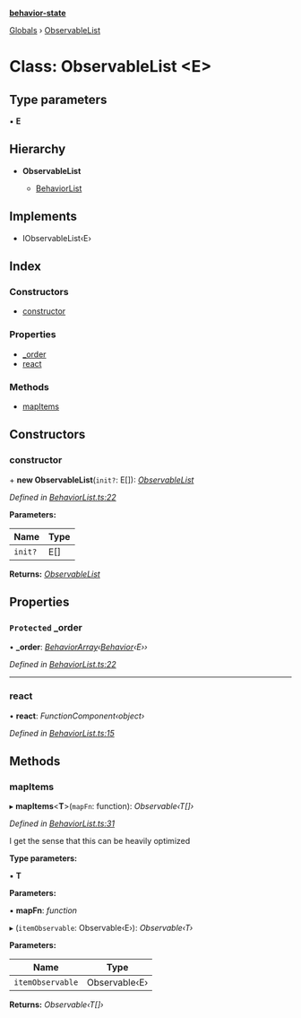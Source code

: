 **[behavior-state](../README.md)**

[Globals](../globals.md) › [ObservableList](observablelist.md)

# Class: ObservableList <**E**>

## Type parameters

▪ **E**

## Hierarchy

* **ObservableList**

  * [BehaviorList](behaviorlist.md)

## Implements

* IObservableList‹E›

## Index

### Constructors

* [constructor](observablelist.md#constructor)

### Properties

* [_order](observablelist.md#protected-_order)
* [react](observablelist.md#react)

### Methods

* [mapItems](observablelist.md#mapitems)

## Constructors

###  constructor

\+ **new ObservableList**(`init?`: E[]): *[ObservableList](observablelist.md)*

*Defined in [BehaviorList.ts:22](https://github.com/colelawrence/behavior-state/blob/3e438d6/src/BehaviorList.ts#L22)*

**Parameters:**

Name | Type |
------ | ------ |
`init?` | E[] |

**Returns:** *[ObservableList](observablelist.md)*

## Properties

### `Protected` _order

• **_order**: *[BehaviorArray](behaviorarray.md)‹[Behavior](behavior.md)‹E››*

*Defined in [BehaviorList.ts:22](https://github.com/colelawrence/behavior-state/blob/3e438d6/src/BehaviorList.ts#L22)*

___

###  react

• **react**: *FunctionComponent‹object›*

*Defined in [BehaviorList.ts:15](https://github.com/colelawrence/behavior-state/blob/3e438d6/src/BehaviorList.ts#L15)*

## Methods

###  mapItems

▸ **mapItems**<**T**>(`mapFn`: function): *Observable‹T[]›*

*Defined in [BehaviorList.ts:31](https://github.com/colelawrence/behavior-state/blob/3e438d6/src/BehaviorList.ts#L31)*

I get the sense that this can be heavily optimized

**Type parameters:**

▪ **T**

**Parameters:**

▪ **mapFn**: *function*

▸ (`itemObservable`: Observable‹E›): *Observable‹T›*

**Parameters:**

Name | Type |
------ | ------ |
`itemObservable` | Observable‹E› |

**Returns:** *Observable‹T[]›*